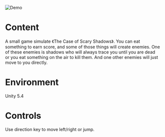 ![Demo](https://github.com/KaimaChen/DarkFllow/blob/master/Demo.gif)

# Content
A small game simulate 《The Case of Scary Shadows》. 
You can eat something to earn score, and some of those things will create enemies. One of these enemies is shadows who will always trace you until you are dead or you eat something on the air to kill them. And one other enemies will just move to you directly.

# Environment
Unity 5.4

# Controls
Use direction key to move left/right or jump. 
